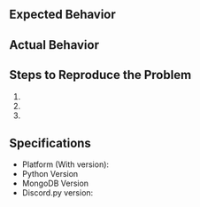 ## Expected Behavior


## Actual Behavior


## Steps to Reproduce the Problem

  1.
  1.
  1.

## Specifications

  - Platform (With version):
  - Python Version
  - MongoDB Version
  - Discord.py version:
